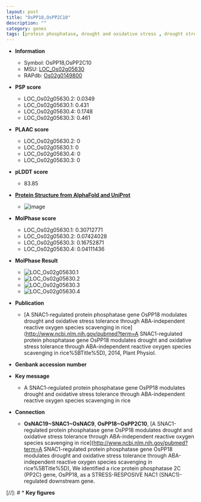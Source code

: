 ```yaml
---
layout: post
title: "OsPP18,OsPP2C10"
description: ""
category: genes
tags: [protein phosphatase, drought and oxidative stress , drought stress , oxidative stress, stress tolerance]
---
```


* **Information**  
    + Symbol: OsPP18,OsPP2C10  
    + MSU: [LOC_Os02g05630](http://rice.plantbiology.msu.edu/cgi-bin/ORF_infopage.cgi?orf=LOC_Os02g05630)  
    + RAPdb: [Os02g0149800](http://rapdb.dna.affrc.go.jp/viewer/gbrowse_details/irgsp1?name=Os02g0149800)  

* **PSP score**  
    + LOC_Os02g05630.2: 0.0349 
    + LOC_Os02g05630.1: 0.431 
    + LOC_Os02g05630.4: 0.1748 
    + LOC_Os02g05630.3: 0.461 

* **PLAAC score**  
    + LOC_Os02g05630.2: 0 
    + LOC_Os02g05630.1: 0 
    + LOC_Os02g05630.4: 0 
    + LOC_Os02g05630.3: 0 

* **pLDDT score**
    + 83.85

* **[Protein Structure from AlphaFold and UniProt](https://www.uniprot.org/uniprotkb/Q67UX7/entry#structure)**
    + ![image](https://ricepsp.github.io/images/Q6/AF-Q67UX7-F1.png)

* **MolPhase score**
    + LOC_Os02g05630.1: 0.30712771
    + LOC_Os02g05630.2: 0.07424028
    + LOC_Os02g05630.3: 0.16752871
    + LOC_Os02g05630.4: 0.04111436

* **MolPhase Result**
    + ![LOC_Os02g05630.1](https://304243504.github.io/Pictures/LOC_Os02g/LOC_Os02g05630.1.png)
    + ![LOC_Os02g05630.2](https://304243504.github.io/Pictures/LOC_Os02g/LOC_Os02g05630.2.png)
    + ![LOC_Os02g05630.3](https://304243504.github.io/Pictures/LOC_Os02g/LOC_Os02g05630.3.png)
    + ![LOC_Os02g05630.4](https://304243504.github.io/Pictures/LOC_Os02g/LOC_Os02g05630.4.png)

* **Publication**  
    + [A SNAC1-regulated protein phosphatase gene OsPP18 modulates drought and oxidative stress tolerance through ABA-independent reactive oxygen species scavenging in rice](http://www.ncbi.nlm.nih.gov/pubmed?term=A SNAC1-regulated protein phosphatase gene OsPP18 modulates drought and oxidative stress tolerance through ABA-independent reactive oxygen species scavenging in rice%5BTitle%5D), 2014, Plant Physiol.

* **Genbank accession number**  

* **Key message**  
    + A SNAC1-regulated protein phosphatase gene OsPP18 modulates drought and oxidative stress tolerance through ABA-independent reactive oxygen species scavenging in rice

* **Connection**  
    + __OsNAC19~SNAC1~OsNAC9__, __OsPP18~OsPP2C10__, [A SNAC1-regulated protein phosphatase gene OsPP18 modulates drought and oxidative stress tolerance through ABA-independent reactive oxygen species scavenging in rice](http://www.ncbi.nlm.nih.gov/pubmed?term=A SNAC1-regulated protein phosphatase gene OsPP18 modulates drought and oxidative stress tolerance through ABA-independent reactive oxygen species scavenging in rice%5BTitle%5D), We identified a rice protein phosphatase 2C (PP2C) gene, OsPP18, as a STRESS-RESPOSIVE NAC1 (SNAC1)-regulated downstream gene.

[//]: # * **Key figures**  


